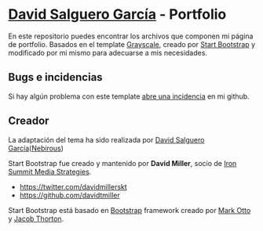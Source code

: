 # [David Salguero García](http://soy.nebirous.es/) - Portfolio

En este repositorio puedes encontrar los archivos que componen mi página de portfolio. Basados en el template 
[Grayscale](http://startbootstrap.com/template-overviews/grayscale/), creado por [Start Bootstrap](http://startbootstrap.com/) y modificado por mi mismo para adecuarse a mis necesidades.

## Bugs e incidencias

Si hay algún problema con este template [abre una incidencia](https://github.com/IronSummitMedia/startbootstrap-grayscale/issues) en mi github. 

## Creador

La adaptación del tema ha sido realizada por [David Salguero García](http://soy.nebirous.es)([Nebirous](http://twitter.com/nebirous))

Start Bootstrap fue creado y mantenido por **David Miller**, socio de [Iron Summit Media Strategies](http://www.ironsummitmedia.com/).

* https://twitter.com/davidmillerskt
* https://github.com/davidtmiller

Start Bootstrap está basado en [Bootstrap](http://getbootstrap.com/) framework creado por [Mark Otto](https://twitter.com/mdo) y [Jacob Thorton](https://twitter.com/fat).
